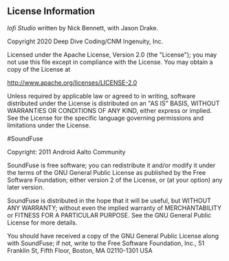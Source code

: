 ## License Information

_lofi Studio_ written by Nick Bennett, with Jason Drake.

Copyright 2020 Deep Dive Coding/CNM Ingenuity, Inc.

Licensed under the Apache License, Version 2.0 (the "License"); you may not use this file except in compliance with the License. You may obtain a copy of the License at

http://www.apache.org/licenses/LICENSE-2.0

Unless required by applicable law or agreed to in writing, software distributed under the License is distributed on an "AS IS" BASIS, WITHOUT WARRANTIES OR CONDITIONS OF ANY KIND, either express or implied. See the License for the specific language governing permissions and limitations under the License.


#SoundFuse

Copyright: 2011 Android Aalto Community

SoundFuse is free software; you can redistribute it and/or modify
it under the terms of the GNU General Public License as published by
the Free Software Foundation; either version 2 of the License, or
(at your option) any later version.

SoundFuse is distributed in the hope that it will be useful,
but WITHOUT ANY WARRANTY; without even the implied warranty of
MERCHANTABILITY or FITNESS FOR A PARTICULAR PURPOSE.  See the
GNU General Public License for more details.

You should have received a copy of the GNU General Public License
along with SoundFuse; if not, write to the Free Software
Foundation, Inc., 51 Franklin St, Fifth Floor, Boston, MA  02110-1301  USA